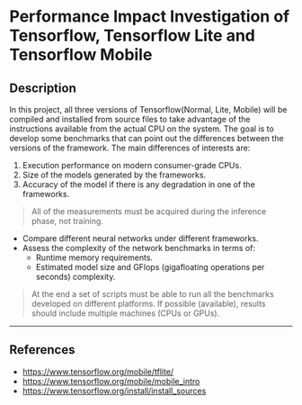 # Performance Impact Investigation of Tensorflow, Tensorflow Lite and Tensorflow Mobile

## Description
In this project, all three versions of Tensorflow(Normal, Lite, Mobile) will be compiled and installed from source files to take advantage of the instructions available from the actual CPU on the system. The goal is to develop some benchmarks that can point out the differences between the versions of the framework. The main differences of interests are:
1. Execution performance on modern consumer-grade CPUs.
2. Size of the models generated by the frameworks.
3. Accuracy of the model if there is any degradation in one of the frameworks. 

> All of the measurements must be acquired during the inference phase, not training.

* Compare different neural networks under different frameworks.
* Assess the complexity of the network benchmarks in terms of:
    * Runtime memory requirements.
    * Estimated model size and GFlops (gigafloating operations per seconds) complexity. 

> At the end a set of scripts must be able to run all the benchmarks developed on different platforms. If possible (available), results should include multiple machines (CPUs or GPUs).

---

## References
* https://www.tensorflow.org/mobile/tflite/ 
* https://www.tensorflow.org/mobile/mobile_intro 
* https://www.tensorflow.org/install/install_sources
